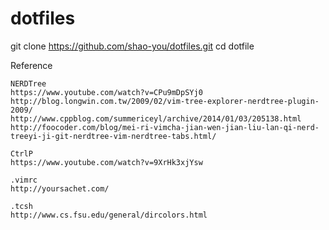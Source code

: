 dotfiles
========

git clone https://github.com/shao-you/dotfiles.git
cd dotfile

Reference

	NERDTree
	https://www.youtube.com/watch?v=CPu9mDpSYj0
	http://blog.longwin.com.tw/2009/02/vim-tree-explorer-nerdtree-plugin-2009/
	http://www.cppblog.com/summericeyl/archive/2014/01/03/205138.html
	http://foocoder.com/blog/mei-ri-vimcha-jian-wen-jian-liu-lan-qi-nerd-treeyi-ji-git-nerdtree-vim-nerdtree-tabs.html/

	CtrlP
	https://www.youtube.com/watch?v=9XrHk3xjYsw

	.vimrc  
	http://yoursachet.com/  
	
	.tcsh  
	http://www.cs.fsu.edu/general/dircolors.html  
	
